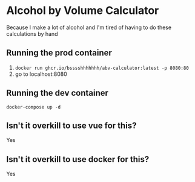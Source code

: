 # Alcohol by Volume Calculator

Because I make a lot of alcohol and I'm tired of having to do these calculations by hand

## Running the prod container

1. `docker run ghcr.io/bsssshhhhhhh/abv-calculator:latest -p 8080:80`
2. go to localhost:8080


## Running the dev container

`docker-compose up -d`

## Isn't it overkill to use vue for this?

Yes

## Isn't it overkill to use docker for this?

Yes
